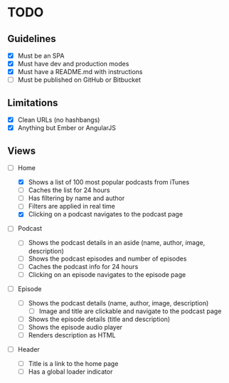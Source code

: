 # TODO

## Guidelines

- [x] Must be an SPA
- [x] Must have dev and production modes
- [x] Must have a README.md with instructions
- [ ] Must be published on GitHub or Bitbucket

## Limitations

- [x] Clean URLs (no hashbangs)
- [x] Anything but Ember or AngularJS

## Views

- [ ] Home

  - [x] Shows a list of 100 most popular podcasts from iTunes
  - [ ] Caches the list for 24 hours
  - [ ] Has filtering by name and author
  - [ ] Filters are applied in real time
  - [x] Clicking on a podcast navigates to the podcast page

- [ ] Podcast

  - [ ] Shows the podcast details in an aside (name, author, image, description)
  - [ ] Shows the podcast episodes and number of episodes
  - [ ] Caches the podcast info for 24 hours
  - [ ] Clicking on an episode navigates to the episode page

- [ ] Episode

  - [ ] Shows the podcast details (name, author, image, description)
    - [ ] Image and title are clickable and navigate to the podcast page
  - [ ] Shows the episode details (title and description)
  - [ ] Shows the episode audio player
  - [ ] Renders description as HTML

- [ ] Header
  - [ ] Title is a link to the home page
  - [ ] Has a global loader indicator
